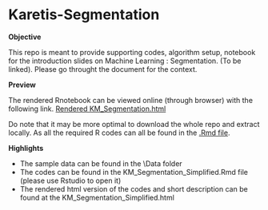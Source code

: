 # Karetis-Segmentation

**Objective**

This repo is meant to provide supporting codes, algorithm setup, notebook for the introduction slides on Machine Learning : Segmentation. (To be linked). Please go throught the document for the context. 

**Preview**

The rendered Rnotebook can be viewed online (through browser) with the following link.
[Rendered KM_Segmentation.html](https://htmlpreview.github.io/?https://github.com/minghao51/Karetis-Segmentation/blob/master/KM_Segmentation_Simplified.html)

Do note that it may be more optimal to download the whole repo and extract locally. As all the required R codes can all be found in the [.Rmd file](https://github.com/minghao51/Karetis-Segmentation/blob/master/KM_Segmentation_Simplified.Rmd).

**Highlights**

- The sample data can be found in the \Data folder
- The codes can be found in the KM_Segmentation_Simplified.Rmd file (please use Rstudio to open it)
- The rendered html version of the codes and short description can be found at the KM_Segmentation_Simplified.html

